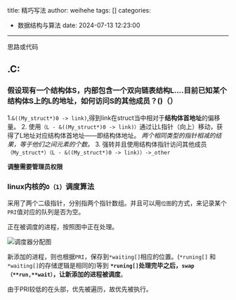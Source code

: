 title: 精巧写法
author: weihehe
tags: []
categories:
  - 数据结构与算法
date: 2024-07-13 12:23:00
---
思路或代码
<!-- more -->
## .C:

### 假设现有一个结构体S，内部包含一个双向链表结构L....目前已知某个结构体S上的L的地址，如何访问S的其他成员？()（）

1.`&((My_struct*)0 -> link)`,得到link在struct当中相对于**结构体首地址**的偏移量。
2. 使用`（L - &((My_struct*)0 -> link)）`通过让L指针（向上）移动，获得了L地址对应结构体首地址——即结构体地址。
    *两个相同类型的指针相减的结果，等于他们之间元素的个数。*
3. 强转并且使用结构体指针访问其他成员`（My_struct*）（L - &((My_struct*)0 -> link)）->_other`
    
**调整需要管理员权限**

### linux内核的`O（1）`调度算法

采用了两个二级指针，分别指两个指针数组。并且可以用`位图`的方式，来记录某个`PRI`值对应的队列是否为空。

正在被调度的进程，按照图中正在处理。

![调度器分配图](/images/调度器分配图.png)

新添加的进程，则也根据`PRI`，保存到`*waiting[]`相应的位置。(`*runing[]` 和 `*waiting[]`的存储逻辑是相同的)等到 **`*runing[]`处理完毕之后，`swap（**run,**wait）`，让新添加的进程被调度**。


由于PRI较低的在头部，优先被遍历，故优先被执行。